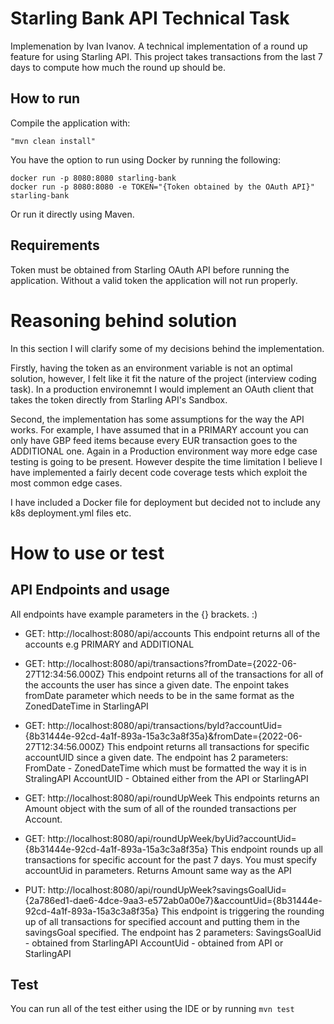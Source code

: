 # Starling Bank API Technical Task
Implemenation by Ivan Ivanov.
A technical implementation of a round up feature for using Starling API. This project takes transactions from the last 7 days to compute how much the round up should be.
## How to run
Compile the application with:
```
"mvn clean install"
```
You have the option to run using Docker by running the following:
```
docker run -p 8080:8080 starling-bank
docker run -p 8080:8080 -e TOKEN="{Token obtained by the OAuth API}" starling-bank
```
Or run it directly using Maven.
## Requirements
Token must be obtained from Starling OAuth API before running the application. Without a valid token the application will not run properly.

# Reasoning behind solution
In this section I will clarify some of my decisions behind the implementation.

Firstly, having the token as an environment variable is not an optimal solution, however, I felt like it fit the nature of the project (interview coding task). In a production environemnt I would implement an OAuth client that takes the token directly from Starling API's Sandbox. 

Second, the implementation has some assumptions for the way the API works. For example, I have assumed that in a PRIMARY account you can only have GBP feed items because every EUR transaction goes to the ADDITIONAL one. Again in a Production environment way more edge case testing is going to be present. However despite the time limitation I believe I have implemented a fairly decent code coverage tests which exploit the most common edge cases.

I have included a Docker file for deployment but decided not to include any k8s deployment.yml files etc.

# How to use or test
## API Endpoints and usage
All endpoints have example parameters in the {} brackets. :)
- GET: http://localhost:8080/api/accounts
This endpoint returns all of the accounts e.g PRIMARY and ADDITIONAL

- GET: http://localhost:8080/api/transactions?fromDate={2022-06-27T12:34:56.000Z}
This endpoint returns all of the transactions for all of the accounts the user has since a given date. 
The enpoint takes fromDate parameter which needs to be in the same format as the ZonedDateTime in StarlingAPI

- GET: http://localhost:8080/api/transactions/byId?accountUid={8b31444e-92cd-4a1f-893a-15a3c3a8f35a}&fromDate={2022-06-27T12:34:56.000Z}
This endpoint returns all transactions for specific accountUID since a given date.
The endpoint has 2 parameters:
FromDate - ZonedDateTime which must be formatted the way it is in StralingAPI
AccountUID - Obtained either from the API or StarlingAPI

- GET: http://localhost:8080/api/roundUpWeek
This endpoints returns an Amount object with the sum of all of the rounded transactions per Account.

- GET: http://localhost:8080/api/roundUpWeek/byUid?accountUid={8b31444e-92cd-4a1f-893a-15a3c3a8f35a}
This endpoint rounds up all transactions for specific account for the past 7 days. You must specify accountUid in parameters. 
Returns Amount same way as the API

- PUT: http://localhost:8080/api/roundUpWeek?savingsGoalUid={2a786ed1-dae6-4dce-9aa3-e572ab0a00e7}&accountUid={8b31444e-92cd-4a1f-893a-15a3c3a8f35a}
This endpoint is triggering the rounding up of all transactions for specified account and putting them in the savingsGoal specified.
The endpoint has 2 parameters:
SavingsGoalUid - obtained from StarlingAPI
AccountUid - obtained from API or StarlingAPI
## Test
You can run all of the test either using the IDE or by running ```mvn test```
